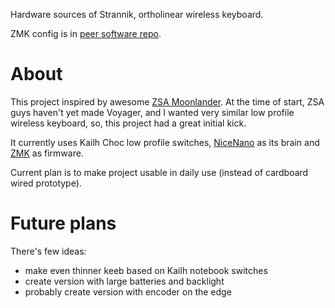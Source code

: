 Hardware sources of Strannik, ortholinear wireless keyboard.

ZMK config is in [peer software repo](https://github.com/wsb9/strannik).

# About

This project inspired by awesome [ZSA Moonlander](https://www.zsa.io/moonlander). 
At the time of start, ZSA guys haven't yet made Voyager, and I wanted very similar 
low profile wireless keyboard, so, this project had a great initial kick.

It currently uses Kailh Choc low profile switches, [NiceNano](https://nicekeyboards.com/nice-nano) as its brain and [ZMK](https://zmk.dev/) as firmware.

Current plan is to make project usable in daily use (instead of cardboard wired prototype).

# Future plans

There's few ideas:

 - make even thinner keeb based on Kailh notebook switches
 - create version with large batteries and backlight
 - probably create version with encoder on the edge
